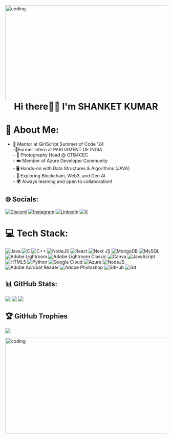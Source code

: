 <img align="left" alt="coding" width="1000" height="300" src="https://th.bing.com/th/id/R.73ad70128b1ca011baa9c62df3402852?rik=FD8j7PTO3ScTVQ&riu=http%3a%2f%2fimg0.joyreactor.com%2fpics%2fpost%2fgif-night-office-485332.gif&ehk=X8ifI96h0uUOGXs7pHK68aGvBQgLaD7mgeIL7lTZZwQ%3d&risl=&pid=ImgRaw&r=0">

<h1 align="center">Hi there👋🏻 I'm SHANKET KUMAR</h1> 


# 💫 About Me:<br/> 
- 🌟 Mentor at GirlScript Summer of Code '24<br>-💼Former Intern at PARLIAMENT OF INDIA<br>- 🎯 Photography Head @ GTB4CEC <br>- ☁️ Member of Azure Developer Community<br>- 🖥️ Hands-on with Data Structures & Algorithms (JAVA)<br>- 🚀 Exploring Blockchain, Web3, and Gen AI<br>- 🌍 Always learning and open to collaboration! 


## 🌐 Socials:
[![Discord](https://img.shields.io/badge/Discord-%237289DA.svg?logo=discord&logoColor=white)](https://discord.gg/43zca9XePT) [![Instagram](https://img.shields.io/badge/Instagram-%23E4405F.svg?logo=Instagram&logoColor=white)](https://instagram.com/sanketkumarar) [![LinkedIn](https://img.shields.io/badge/LinkedIn-%230077B5.svg?logo=linkedin&logoColor=white)](https://linkedin.com/in/shanket-kumar-codeex) [![X](https://img.shields.io/badge/X-black.svg?logo=X&logoColor=white)](https://x.com/S_anketkumarrrr) 


# 💻 Tech Stack:
![Java](https://img.shields.io/badge/java-%23ED8B00.svg?style=flat&logo=openjdk&logoColor=white) ![C](https://img.shields.io/badge/c-%2300599C.svg?style=flat&logo=c&logoColor=white) ![C++](https://img.shields.io/badge/c++-%2300599C.svg?style=flat&logo=c%2B%2B&logoColor=white) ![NodeJS](https://img.shields.io/badge/node.js-6DA55F?style=flat&logo=node.js&logoColor=white) ![React](https://img.shields.io/badge/react-%2320232a.svg?style=flat&logo=react&logoColor=%2361DAFB) ![Next JS](https://img.shields.io/badge/Next-black?style=flat&logo=next.js&logoColor=white) ![MongoDB](https://img.shields.io/badge/MongoDB-%234ea94b.svg?style=flat&logo=mongodb&logoColor=white) ![MySQL](https://img.shields.io/badge/mysql-4479A1.svg?style=flat&logo=mysql&logoColor=white) ![Adobe Lightroom](https://img.shields.io/badge/Adobe%20Lightroom-31A8FF.svg?style=flat&logo=Adobe%20Lightroom&logoColor=white) ![Adobe Lightroom Classic](https://img.shields.io/badge/Adobe%20Lightroom%20Classic-31A8FF.svg?style=flat&logo=Adobe%20Lightroom%20Classic&logoColor=white) ![Canva](https://img.shields.io/badge/Canva-%2300C4CC.svg?style=flat&logo=Canva&logoColor=white) ![JavaScript](https://img.shields.io/badge/javascript-%23323330.svg?style=flat&logo=javascript&logoColor=%23F7DF1E) ![HTML5](https://img.shields.io/badge/html5-%23E34F26.svg?style=flat&logo=html5&logoColor=white) ![Python](https://img.shields.io/badge/python-3670A0?style=flat&logo=python&logoColor=ffdd54) ![Google Cloud](https://img.shields.io/badge/GoogleCloud-%234285F4.svg?style=flat&logo=google-cloud&logoColor=white) ![Azure](https://img.shields.io/badge/azure-%230072C6.svg?style=flat&logo=microsoftazure&logoColor=white) ![NodeJS](https://img.shields.io/badge/node.js-6DA55F?style=flat&logo=node.js&logoColor=white) ![Adobe Acrobat Reader](https://img.shields.io/badge/Adobe%20Acrobat%20Reader-EC1C24.svg?style=flat&logo=Adobe%20Acrobat%20Reader&logoColor=white) ![Adobe Photoshop](https://img.shields.io/badge/adobe%20photoshop-%2331A8FF.svg?style=flat&logo=adobe%20photoshop&logoColor=white) ![GitHub](https://img.shields.io/badge/github-%23121011.svg?style=flat&logo=github&logoColor=white) ![Git](https://img.shields.io/badge/git-%23F05033.svg?style=flat&logo=git&logoColor=white)

## 📊 GitHub Stats: 
![](https://github-readme-stats.vercel.app/api?username=editorbymood&theme=dark&hide_border=false&include_all_commits=false&count_private=true)
![](https://github-readme-streak-stats.herokuapp.com/?user=editorbymood&theme=dark&hide_border=false)
![](https://github-readme-stats.vercel.app/api/top-langs/?username=editorbymood&theme=dark&hide_border=false&include_all_commits=false&count_private=true&layout=compact)

## 🏆 GitHub Trophies
![](https://github-profile-trophy.vercel.app/?username=editorbymood&theme=radical&no-frame=false&no-bg=true&margin-w=4)

<img align="left" alt="coding" width="1000" height="300" src="https://gifdb.com/images/high/coding-skills-loading-dk68v8z0hevjpuiv.gif">








<!-- Proudly created with GPRM ( https://gprm.itsvg.in ) -->
